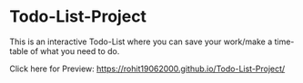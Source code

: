 # Todo-List-Project
This is an interactive Todo-List where you can save your work/make a time-table of what you need to do.

Click here for Preview:
https://rohit19062000.github.io/Todo-List-Project/
